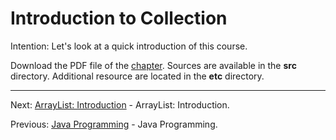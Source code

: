# Introduction to Collection

Intention: Let's look at a quick introduction of this course.

Download the PDF file of the [chapter](chapter_1.pdf). Sources are available in the <b>src</b> directory. 
Additional resource are located in the <b>etc</b> directory. 

<hr>

Next: [ArrayList: Introduction](chapter_2.md "ArrayList: Introduction") - ArrayList: Introduction.

Previous: [Java Programming](../../README.md "First Java Program") - Java Programming.
